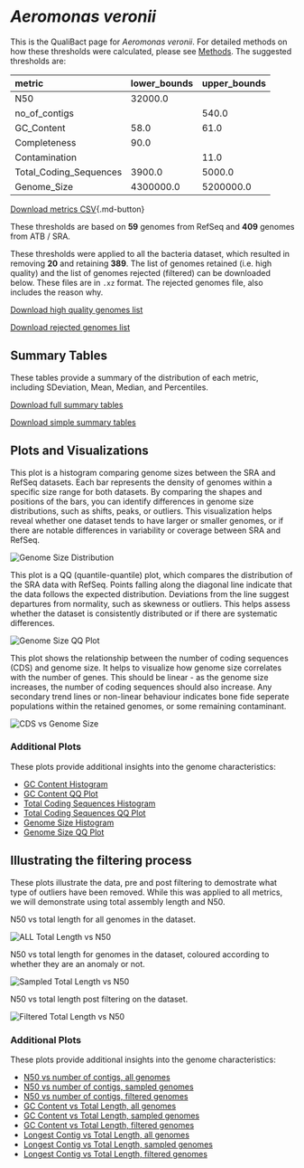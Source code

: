 # *Aeromonas veronii*

This is the QualiBact page for *Aeromonas veronii*. For detailed methods on how these thresholds were calculated, please see [Methods](../../methods.md).
The suggested thresholds are: 

| metric                 | lower_bounds   | upper_bounds   |
|:-----------------------|:---------------|:---------------|
| N50                    | 32000.0        |                |
| no_of_contigs          |                | 540.0          |
| GC_Content             | 58.0           | 61.0           |
| Completeness           | 90.0           |                |
| Contamination          |                | 11.0           |
| Total_Coding_Sequences | 3900.0         | 5000.0         |
| Genome_Size            | 4300000.0      | 5200000.0      |

[Download metrics CSV](Aeromonas_veronii_metrics.csv){.md-button}


These thresholds are based on **59** genomes from RefSeq and **409** genomes from ATB / SRA.

These thresholds were applied to all the bacteria dataset, which resulted in removing **20** and retaining **389**.
The list of genomes retained (i.e. high quality) and the list of genomes rejected (filtered) can be downloaded below. These files are in `.xz` format. The rejected genomes file, also includes the reason why.

[Download high quality genomes list](Aeromonas_veronii_high_quality_genomes.csv.xz)


[Download rejected genomes list](Aeromonas_veronii_filtered_out_genomes.csv.xz)



## Summary Tables
These tables provide a summary of the distribution of each metric, including SDeviation, Mean, Median, and Percentiles.

[Download full summary tables](summary.csv)

[Download simple summary tables](selected_summary.csv)

## Plots and Visualizations

This plot is a histogram comparing genome sizes between the SRA and RefSeq datasets. Each bar represents the density of genomes within a specific size range for both datasets. By comparing the shapes and positions of the bars, you can identify differences in genome size distributions, such as shifts, peaks, or outliers. This visualization helps reveal whether one dataset tends to have larger or smaller genomes, or if there are notable differences in variability or coverage between SRA and RefSeq.

![Genome Size Distribution](Genome_Size_refseq_histogram_kde.png)

This plot is a QQ (quantile-quantile) plot, which compares the distribution of the SRA data with RefSeq. Points falling along the diagonal line indicate that the data follows the expected distribution. Deviations from the line suggest departures from normality, such as skewness or outliers. This helps assess whether the dataset is consistently distributed or if there are systematic differences.

![Genome Size QQ Plot](Genome_Size_refseq_qqplot.png)

This plot shows the relationship between the number of coding sequences (CDS) and genome size. It helps to visualize how genome size correlates with the number of genes. This should be linear - as the genome size increases, the number of coding sequences should also increase. Any secondary trend lines or non-linear behaviour indicates bone fide seperate populations within the retained genomes, or some remaining contaminant. 

![CDS vs Genome Size](Aeromonas_veronii_CDS_vs_Genome_Size.png)

### Additional Plots

These plots provide additional insights into the genome characteristics:

- [GC Content Histogram](GC_Content_refseq_histogram_kde.png)
- [GC Content QQ Plot](GC_Content_refseq_qqplot.png)
- [Total Coding Sequences Histogram](Total_Coding_Sequences_refseq_histogram_kde.png)
- [Total Coding Sequences QQ Plot](Total_Coding_Sequences_refseq_qqplot.png)
- [Genome Size Histogram](Genome_Size_refseq_histogram_kde.png)
- [Genome Size QQ Plot](Genome_Size_refseq_qqplot.png)
## Illustrating the filtering process
These plots illustrate the data, pre and post filtering to demostrate what type of outliers have been removed. While this was applied to all metrics, we will demonstrate using total assembly length and N50.

N50 vs total length for all genomes in the dataset.

![ALL Total Length vs N50](Aeromonas_veronii_all_total_length_N50.png)

N50 vs total length for genomes in the dataset, coloured according to whether they are an anomaly or not.

![Sampled Total Length vs N50](Aeromonas_veronii_sample_total_length_N50.png)

N50 vs total length post filtering on the dataset.

![Filtered Total Length vs N50](Aeromonas_veronii_filt_total_length_N50.png)

### Additional Plots

These plots provide additional insights into the genome characteristics:

- [N50 vs number of contigs, all genomes](Aeromonas_veronii_all_N50_number.png)
- [N50 vs number of contigs, sampled genomes](Aeromonas_veronii_sample_N50_number.png)
- [N50 vs number of contigs, filtered genomes](Aeromonas_veronii_filt_N50_number.png)
- [GC Content vs Total Length, all genomes](Aeromonas_veronii_all_total_length_GC_Content.png)
- [GC Content vs Total Length, sampled genomes](Aeromonas_veronii_sample_total_length_GC_Content.png)
- [GC Content vs Total Length, filtered genomes](Aeromonas_veronii_filt_total_length_GC_Content.png)
- [Longest Contig vs Total Length, all genomes](Aeromonas_veronii_all_total_length_longest.png)
- [Longest Contig vs Total Length, sampled genomes](Aeromonas_veronii_sample_total_length_longest.png)
- [Longest Contig vs Total Length, filtered genomes](Aeromonas_veronii_filt_total_length_longest.png)
